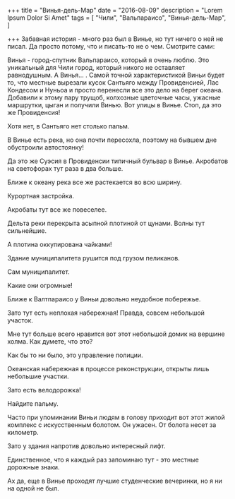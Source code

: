 +++
title = "Винья-дель-Мар"
date = "2016-08-09"
description = "Lorem Ipsum Dolor Si Amet"
tags = [
    "Чили",
    "Вальпараисо",
    "Винья-дель-Мар",
]

+++
Забавная история - много раз был в Винье, но тут ничего о ней не писал. Да просто потому, что и писать-то не о чем. Смотрите сами:



Винья - город-спутник Вальпараисо, который я очень люблю. Это уникальный для Чили город, который никого не оставляет равнодушным. А Винья... . Самой точной характеристикой Виньи будет то, что местные вырезали кусок Сантьяго между Провиденсией, Лас Кондесом и Нуньоа и просто перенесли все это дело на берег океана. Добавили к этому пару трущоб, колхозные цветочные часы, ужасные маршрутки, цыган и получили Винью. Вот улицы в Винье. Стоп, да это же Провиденсия!



Хотя нет, в Сантьяго нет столько пальм.



В Винье есть река, но она почти пересохла, поэтому на бывшем дне обустроили автостоянку!



Да это же Суэсия в Провиденсии типичный бульвар в Винье. Акробатов на светофорах тут раза в два больше.



Ближе к океану река все же растекается во всю ширину.



Курортная застройка.



Акробаты тут все же повеселее.



Дельта реки перекрыта асыпной плотиной от цунами. Волны тут сильнейшие.



А плотина оккупирована чайками!



Здание муниципалитета рушится под грузом пеликанов.



Сам муниципалитет.



Какие они огромные!



Ближе к Валтпараисо у Виньи довольно неудобное побережье.





Зато тут есть неплохая набережная! Правда, совсем небольшой участок.





Мне тут больше всего нравится вот этот небольшой домик на вершине холма. Как думете, что это?



Как бы то ни было, это управление полиции.



Океанская набережная в процессе реконструкции, открыты лишь небольшие участки.



Зато есть велодорожка!



Найдите пальму.



Часто при упоминании Виньи людям в голову приходит вот этот жилой комплекс с искусственным болотом. Он ужасен. От болота несет за километр.



Зато у здания напротив довольно интересный лифт.



Единственное, что я каждый раз запоминаю тут - это местные дорожные знаки.



Ах да, еще в Винье проходят лучшие студенческие вечеринки, но я ни на одной не был.
